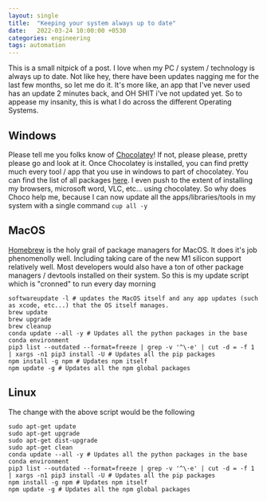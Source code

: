```yaml
---
layout: single
title:  "Keeping your system always up to date"
date:   2022-03-24 10:00:00 +0530
categories: engineering
tags: automation
---
```

This is a small nitpick of a post. I love when my PC / system / technology is always up to date. Not like hey, there have been updates nagging me for the last few months, so let me do it. It's more like, an app that I've never used has an update 2 minutes back, and OH SHIT i've not updated yet. So to appease my insanity, this is what I do across the different Operating Systems.

## Windows
Please tell me you folks know of [Chocolatey](https://chocolatey.org/)! If not, please please, pretty please go and look at it. Once Chocolatey is installed, you can find pretty much every tool / app that you use in windows to part of chocolatey. You can find the list of all packages [here](https://community.chocolatey.org/packages). I even push to the extent of installing my browsers, microsoft word, VLC, etc... using chocolatey. So why does Choco help me, because I can now update all the apps/libraries/tools in my system with a single command `cup all -y`

## MacOS
[Homebrew](https://brew.sh/) is the holy grail of package managers for MacOS. It does it's job phenomenolly well. Including taking care of the new M1 silicon support relatively well. Most developers would also have a ton of other package managers / devtools installed on their system. So this is my update script which is "cronned" to run every day morning
```
softwareupdate -l # updates the MacOS itself and any app updates (such as xcode, etc...) that the OS itself manages.
brew update
brew upgrade
brew cleanup
conda update --all -y # Updates all the python packages in the base conda environment
pip3 list --outdated --format=freeze | grep -v '^\-e' | cut -d = -f 1 | xargs -n1 pip3 install -U # Updates all the pip packages
npm install -g npm # Updates npm itself
npm update -g # Updates all the npm global packages
```

## Linux
The change with the above script would be the following
```
sudo apt-get update
sudo apt-get upgrade
sudo apt-get dist-upgrade
sudo apt-get clean
conda update --all -y # Updates all the python packages in the base conda environment
pip3 list --outdated --format=freeze | grep -v '^\-e' | cut -d = -f 1 | xargs -n1 pip3 install -U # Updates all the pip packages
npm install -g npm # Updates npm itself
npm update -g # Updates all the npm global packages
```

